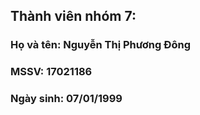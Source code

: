 ## Thành viên nhóm 7:
### Họ và tên: Nguyễn Thị Phương Đông
### MSSV: 17021186
### Ngày sinh: 07/01/1999
